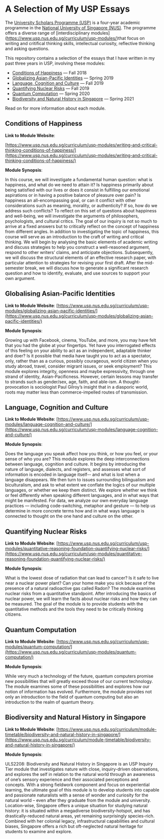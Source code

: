 # A Selection of My USP Essays

The [University Scholars Programme (USP)](https://www.usp.nus.edu.sg/) is a four-year academic programme in the [National University of Singapore (NUS)](https://www.nus.edu.sg/). The programme offers a diverse range of [interdisciplinary modules]
(https://www.usp.nus.edu.sg/curriculum/usp-modules/)that focus on writing and critifical thinking skills, intellectual curiosity, reflective thinking and asking questions.

This repository contains a selection of the essays that I have written in my past three years in USP, involving these modules:
- [Conditions of Happiness](https://github.com/LiuZechu/my-usp-essays/tree/main/conditions-of-happiness) — Fall 2018
- [Globalizing Asian-Pacific Identities](https://github.com/LiuZechu/my-usp-essays/tree/main/globalising-asian-pacific-identities) — Spring 2019
- [Language, Cognition and Culture](https://github.com/LiuZechu/my-usp-essays/tree/main/language-cognition-and-culture) — Fall 2019
- [Quantifying Nuclear Risks](https://github.com/LiuZechu/my-usp-essays/tree/main/quantifying-nuclear-risks) — Fall 2019
- [Quantum Computation](https://github.com/LiuZechu/my-usp-essays/tree/main/quantum-computation) — Spring 2020
- [Biodiversity and Natural History in Singapore](https://github.com/LiuZechu/my-usp-essays/tree/main/biodiversity-and-natural-history-in-singapore) — Spring 2021

Read on for more information about each module.

## Conditions of Happiness
**Link to Module Website**:

[https://www.usp.nus.edu.sg/curriculum/usp-modules/writing-and-critical-thinking-conditions-of-happiness/](https://www.usp.nus.edu.sg/curriculum/usp-modules/writing-and-critical-thinking-conditions-of-happiness/)

**Module Synopsis**: 

In this course, we will investigate a fundamental human question: what is happiness, and what do we need to attain it? Is happiness primarily about being satisfied with our lives or does it consist in fulfilling our emotional aspirations or in having a positive balance of pleasure over pain? Is happiness an all-encompassing goal, or can it conflict with other considerations such as meaning, morality, or authenticity? If so, how do we address such conflicts? To reflect on this set of questions about happiness and well-being, we will investigate the arguments of philosophers, psychologists, and cultural critics. The goal of our inquiry is not so much to arrive at a fixed answers but to critically reflect on the concept of happiness from different angles. In addition to investigating the topic of happiness, this course will serve as an introduction to the craft of writing and critical thinking. We will begin by analysing the basic elements of academic writing and discuss strategies to help you construct a well-reasoned argument, respond to other writers’ claims, and anticipate objections. Subsequently, we will discuss the structural elements of an effective research paper, with particular attention to strategies for revising your first draft. After the mid-semester break, we will discuss how to generate a significant research question and how to identify, evaluate, and use sources to support your own argument.

## Globalising Asian-Pacific Identities
**Link to Module Website**: [https://www.usp.nus.edu.sg/curriculum/usp-modules/globalizing-asian-pacific-identities/](https://www.usp.nus.edu.sg/curriculum/usp-modules/globalizing-asian-pacific-identities/)

**Module Synopsis**:

Growing up with Facebook, cinema, YouTube, and more, you may have felt that you had the globe at your fingertips. Yet have you interrogated effects of this feeling on your ability to act as an independent, adaptable thinker and doer? Is it possible that media have taught you to act as a spectator, only, rather than as a curious, possibly courageous, world citizen when you study abroad, travel, consider migrant issues, or seek employment? This module explores integrity, openness and maybe expressivity, through one strand of identity, Asian-Pacificness. However, certain lessons may transfer to strands such as gender/sex, age, faith, and able-ism. A thought-provocation is sociologist Paul Gilroy’s insight that in a diasporic world, roots may matter less than commerce-impelled routes of transmission.

## Language, Cognition and Culture
**Link to Module Website**: [https://www.usp.nus.edu.sg/curriculum/usp-modules/language-cognition-and-culture/](https://www.usp.nus.edu.sg/curriculum/usp-modules/language-cognition-and-culture/)

**Module Synopsis**:

Does the language you speak affect how you think, or how you feel, or your sense of who you are? This module explores the deep interconnections between language, cognition and culture. It begins by introducing the nature of language, dialects, and registers, and assesses what sort of information is encoded in language itself-- and what is lost when a language disappears. We then turn to issues surrounding bilingualism and biculturalism, and ask to what extent we conflate the logics of our multiple languages, or whether we keep them distinct. We explore whether we think or feel differently when speaking different languages, and in what ways that might be manifested. For data, we analyze our own everyday language practices — including code-switching, metaphor and gesture — to help us determine in more concrete terms how and in what ways language is connected to thought on the one hand and culture on the other. 

## Quantifying Nuclear Risks
**Link to Module Website**: [https://www.usp.nus.edu.sg/curriculum/usp-modules/quantitative-reasoning-foundation-quantifying-nuclear-risks/](https://www.usp.nus.edu.sg/curriculum/usp-modules/quantitative-reasoning-foundation-quantifying-nuclear-risks/)

**Module Synopsis**:

What is the lowest dose of radiation that can lead to cancer? Is it safe to live near a nuclear power plant? Can your home make you sick because of the presence of a natural radioactive gas called Radon? The module examines nuclear risks from a quantitative standpoint. After introducing the basics of nuclear power, we will learn the facts about nuclear risks and how they can be measured. The goal of the module is to provide students with the quantitative methods and the tools they need to be critically thinking citizens.

## Quantum Computation
**Link to Module Website**: [https://www.usp.nus.edu.sg/curriculum/usp-modules/quantum-computation/](https://www.usp.nus.edu.sg/curriculum/usp-modules/quantum-computation/)

**Module Synopsis**:

While very much a technology of the future, quantum computers promise new possibilities that will greatly exceed those of our current technology. The module examines some of these possibilities and explores how our notion of information has evolved. Furthermore, the module provides not only an introduction to the field of quantum computing but also an introduction to the realm of quantum theory.

## Biodiversity and Natural History in Singapore
**Link to Module Website**: [https://www.usp.nus.edu.sg/curriculum/module-timetable/biodiversity-and-natural-history-in-singapore/](https://www.usp.nus.edu.sg/curriculum/module-timetable/biodiversity-and-natural-history-in-singapore/)

**Module Synopsis**:

ULS2208: Biodiversity and Natural History in Singapore is an USP Inquiry Tier module that investigates nature with close, inquiry-driven observations, and explores the self in relation to the natural world through an awareness of one’s sensory experience and their associated perceptions and concepts. With a strong fieldwork component and focus on experiential learning, the ultimate goal of this module is to develop students into capable and passionate naturalists with a sense of wonder and curiosity for the natural world – even after they graduate from the module and university. Location-wise, Singapore offers a unique situation for studying natural history: it is situated within a megadiverse biodiversity-hotspot, and has drastically-reduced natural areas, yet remaining surprisingly species-rich. Combined with her colonial legacy, infrastructural capabilities and cultural biases, Singapore offers a rich but oft-neglected natural heritage for students to examine and explore.
